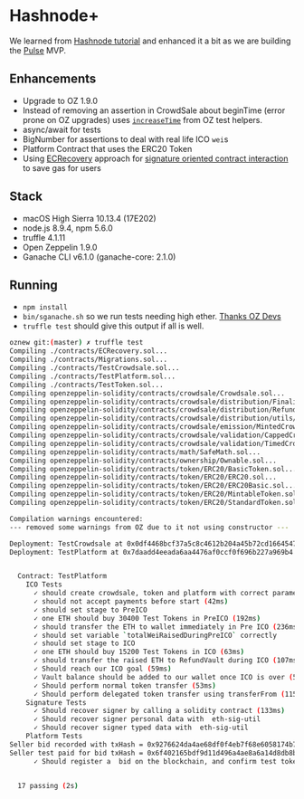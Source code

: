 # Hashnode+

We learned from [Hashnode tutorial](https://github.com/sandeeppanda92/HashnodeTestCrowdsale)
and enhanced it a bit as we are building the  [Pulse](https://pulseagent.co) MVP.
## Enhancements
* Upgrade to OZ 1.9.0
* Instead of removing an assertion in CrowdSale about beginTime (error prone on OZ upgrades) uses 
[`increaseTime`](https://github.com/OpenZeppelin/openzeppelin-solidity/blob/master/test/helpers/increaseTime.js) from OZ test helpers. 
* async/await for tests
* BigNumber for assertions to deal with real life ICO `wei`s 
* Platform Contract that uses the ERC20 Token
* Using [ECRecovery](https://github.com/OpenZeppelin/openzeppelin-solidity/blob/master/contracts/ECRecovery.sol) 
approach for [signature oriented contract interaction](https://blog.hellobloom.io/how-to-make-a-user-friendly-ethereum-dapp-5a7e5ea6df22?gi=b673200bb728) to save gas for users 
## Stack
- macOS High Sierra 10.13.4 (17E202) 
- node.js 8.9.4, npm 5.6.0
- truffle 4.1.11
- Open Zeppelin 1.9.0
- Ganache CLI v6.1.0 (ganache-core: 2.1.0)

## Running

* `npm install`
* `bin/sganache.sh` so we run tests needing high ether. [Thanks OZ Devs](https://github.com/OpenZeppelin/openzeppelin-solidity/blob/master/scripts/test.sh)
* `truffle test` should give this output if all is well.

```bash
oznew git:(master) ✗ truffle test
Compiling ./contracts/ECRecovery.sol...
Compiling ./contracts/Migrations.sol...
Compiling ./contracts/TestCrowdsale.sol...
Compiling ./contracts/TestPlatform.sol...
Compiling ./contracts/TestToken.sol...
Compiling openzeppelin-solidity/contracts/crowdsale/Crowdsale.sol...
Compiling openzeppelin-solidity/contracts/crowdsale/distribution/FinalizableCrowdsale.sol...
Compiling openzeppelin-solidity/contracts/crowdsale/distribution/RefundableCrowdsale.sol...
Compiling openzeppelin-solidity/contracts/crowdsale/distribution/utils/RefundVault.sol...
Compiling openzeppelin-solidity/contracts/crowdsale/emission/MintedCrowdsale.sol...
Compiling openzeppelin-solidity/contracts/crowdsale/validation/CappedCrowdsale.sol...
Compiling openzeppelin-solidity/contracts/crowdsale/validation/TimedCrowdsale.sol...
Compiling openzeppelin-solidity/contracts/math/SafeMath.sol...
Compiling openzeppelin-solidity/contracts/ownership/Ownable.sol...
Compiling openzeppelin-solidity/contracts/token/ERC20/BasicToken.sol...
Compiling openzeppelin-solidity/contracts/token/ERC20/ERC20.sol...
Compiling openzeppelin-solidity/contracts/token/ERC20/ERC20Basic.sol...
Compiling openzeppelin-solidity/contracts/token/ERC20/MintableToken.sol...
Compiling openzeppelin-solidity/contracts/token/ERC20/StandardToken.sol...

Compilation warnings encountered:
--- removed some warnings from OZ due to it not using constructor ---

Deployment: TestCrowdsale at 0x0df4468bcf37a5c8c4612b204a45b72cd1664547 and TestToken at 0x0c3ceb2880c3f8f4d2740d5bf9932a7f90d600ac
Deployment: TestPlatform at 0x7daadd4eeada6aa4476af0ccf0f696b227a969b4 owned by 0xce42bdb34189a93c55de250e011c68faee374dd3


  Contract: TestPlatform
    ICO Tests
      ✓ should create crowdsale, token and platform with correct parameters
      ✓ should not accept payments before start (42ms)
      ✓ should set stage to PreICO
      ✓ one ETH should buy 30400 Test Tokens in PreICO (192ms)
      ✓ should transfer the ETH to wallet immediately in Pre ICO (236ms)
      ✓ should set variable `totalWeiRaisedDuringPreICO` correctly
      ✓ should set stage to ICO
      ✓ one ETH should buy 15200 Test Tokens in ICO (63ms)
      ✓ should transfer the raised ETH to RefundVault during ICO (107ms)
      ✓ Should reach our ICO goal (59ms)
      ✓ Vault balance should be added to our wallet once ICO is over (519ms)
      ✓ Should perform normal token transfer (53ms)
      ✓ Should perform delegated token transfer using transferFrom (115ms)
    Signature Tests
      ✓ Should recover signer by calling a solidity contract (133ms)
      ✓ Should recover signer personal data with  eth-sig-util
      ✓ Should recover signer typed data with  eth-sig-util
    Platform Tests
Seller bid recorded with txHash = 0x9276624da4ae68df0f4eb7f68e6058174b7acb79d8fdec4b36700b02c3c1fc0c
Seller test paid for bid txHash = 0x6f402165bdf9d11d496a4ae8a6a14d8db8b161ed5efd978dfa8b83655026ffef
      ✓ Should register a  bid on the blockchain, and confirm test tokens were deducted for the cost of the action (216ms)


  17 passing (2s)
```  



